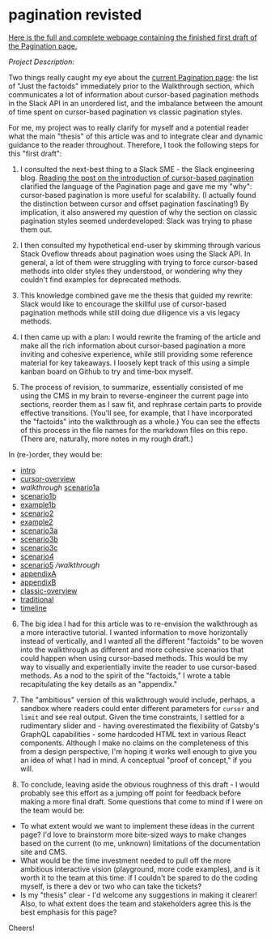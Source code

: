 # pagination revisted

[Here is the full and complete webpage containing the finished first draft of the Pagination page.](https://loferris.github.io/pagination/)

*Project Description:*

Two things really caught my eye about the [current Pagination page](https://api.slack.com/docs/pagination): the list of "Just the factoids" immediately prior to the Walkthrough section, which communicates a lot of information about cursor-based pagination methods in the Slack API in an unordered list, and the imbalance between the amount of time spent on cursor-based pagination vs classic pagination styles. 

For me, my project was to really clarify for myself and a potential reader what the main "thesis" of this article was and to integrate clear and dynamic guidance to the reader throughout. Therefore, I took the following steps for this "first draft":

1. I consulted the next-best thing to a Slack SME - the Slack engineering blog. [Reading the post on the introduction of cursor-based pagination](https://slack.engineering/evolving-api-pagination-at-slack-1c1f644f8e12) clarified the language of the Pagination page and gave me my "why": cursor-based pagination is more useful for scalability. (I actually found the distinction between cursor and offset pagination fascinating!) By implication, it also answered my question of why the section on classic pagination styles seemed underdeveloped: Slack was trying to phase them out.

2. I then consulted my hypothetical end-user by skimming through various Stack Oveflow threads about pagination woes using the Slack API. In general, a lot of them were struggling with trying to force cursor-based methods into older styles they understood, or wondering why they couldn't find examples for deprecated methods.

3. This knowledge combined gave me the thesis that guided my rewrite: Slack would like to encourage the skillful use of cursor-based pagination methods while still doing due diligence vis a vis legacy methods.

4. I then came up with a plan: I would rewrite the framing of the article and make all the rich information about cursor-based pagination a more inviting and cohesive experience, while still providing some reference material for key takeaways. I loosely kept track of this using a simple kanban board on Github to try and time-box myself.

5. The process of revision, to summarize, essentially consisted of me using the CMS in my brain to reverse-engineer the current page into sections, reorder them as I saw fit, and rephrase certain parts to provide effective transitions. (You'll see, for example, that I have incorporated the "factoids" into the walkthrough as a whole.) You can see the effects of this process in the file names for the markdown files on this repo. (There are, naturally, more notes in my rough draft.)

In (re-)order, they would be:
- [intro](https://github.com/loferris/pagination/blob/slack_wow/gatsby/src/static/resources/intro.md)
- [cursor-overview](https://github.com/loferris/pagination/blob/slack_wow/gatsby/src/static/resources/cursor-overview.md)
- *walkthrough* [scenario1a](https://github.com/loferris/pagination/blob/slack_wow/gatsby/src/static/resources/scenario1a.md)
- [scenario1b](https://github.com/loferris/pagination/blob/slack_wow/gatsby/src/static/resources/scenario1b.md)
- [example1b](https://github.com/loferris/pagination/blob/slack_wow/gatsby/src/static/resources/example1b.md)
- [scenario2](https://github.com/loferris/pagination/blob/slack_wow/gatsby/src/static/resources/scenario2.md)
- [example2](https://github.com/loferris/pagination/blob/slack_wow/gatsby/src/static/resources/example2.md)
- [scenario3a](https://github.com/loferris/pagination/blob/slack_wow/gatsby/src/static/resources/scenario3a.md)
- [scenario3b](https://github.com/loferris/pagination/blob/slack_wow/gatsby/src/static/resources/scenario3b.md)
- [scenario3c](https://github.com/loferris/pagination/blob/slack_wow/gatsby/src/static/resources/scenario3c.md)
- [scenario4](https://github.com/loferris/pagination/blob/slack_wow/gatsby/src/static/resources/scenario4.md)
- [scenario5](https://github.com/loferris/pagination/blob/slack_wow/gatsby/src/static/resources/scenario5.md) */walkthrough*
- [appendixA](https://github.com/loferris/pagination/blob/slack_wow/gatsby/src/static/resources/appendixA.md)
- [appendixB](https://github.com/loferris/pagination/blob/slack_wow/gatsby/src/static/resources/appendixB.md)
- [classic-overview](https://github.com/loferris/pagination/blob/slack_wow/gatsby/src/static/resources/classic-overview.md)
- [traditional](https://github.com/loferris/pagination/blob/slack_wow/gatsby/src/static/resources/traditional.md)
- [timeline](https://github.com/loferris/pagination/blob/slack_wow/gatsby/src/static/resources/timeline.md)

6. The big idea I had for this article was to re-envision the walkthrough as a more interactive tutorial. I wanted information to move horizontally instead of vertically, and I wanted all the different "factoids" to be woven into the walkthrough as different and more cohesive scenarios that could happen when using cursor-based methods. This would be my way to visually and experientially invite the reader to use cursor-based methods. As a nod to the spirit of the "factoids," I wrote a table recapitulating the key details as an "appendix."

7. The "ambitious" version of this walkthrough would include, perhaps, a sandbox where readers could enter different parameters for `cursor` and `limit` and see real output. Given the time constraints, I settled for a rudimentary slider and - having overestimated the flexibility of Gatsby's GraphQL capabilities - some hardcoded HTML text in various React components. Although I make no claims on the completeness of this from a design perspective, I'm hoping it works well enough to give you an idea of what I had in mind. A conceptual "proof of concept," if you will.

8. To conclude, leaving aside the obvious roughness of this draft - I would probably see this effort as a jumping off point for feedback before making a more final draft. Some questions that come to mind if I were on the team would be:

- To what extent would we want to implement these ideas in the current page? I'd love to brainstorm more bite-sized ways to make changes based on the current (to me, unknown) limitations of the documentation site and CMS.
- What would be the time investment needed to pull off the more ambitious interactive vision (playground, more code examples), and is it worth it to the team at this time: if I couldn't be spared to do the coding myself, is there a dev or two who can take the tickets?
- Is my "thesis" clear - I'd welcome any suggestions in making it clearer! Also, to what extent does the team and stakeholders agree this is the best emphasis for this page?

Cheers!
